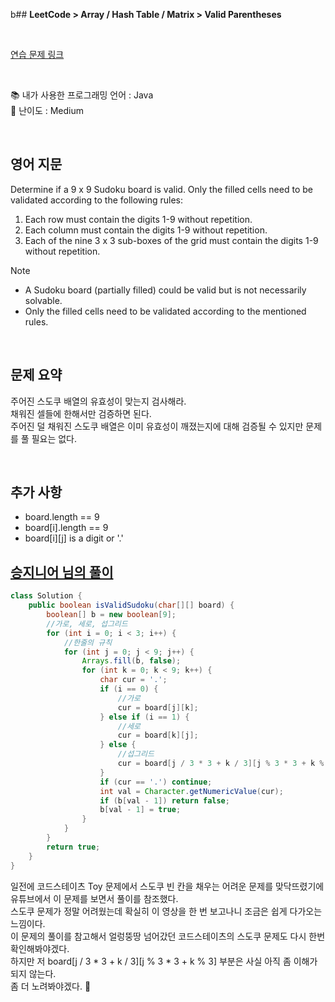 b## **LeetCode > Array / Hash Table / Matrix > Valid Parentheses**

</br>

[연습 문제 링크](https://leetcode.com/problems/valid-sudoku/)

</br>

:books: 내가 사용한 프로그래밍 언어 : Java  
:roller_coaster: 난이도 : Medium

</br>

## 영어 지문

Determine if a 9 x 9 Sudoku board is valid. Only the filled cells need to be validated according to the following rules:

1. Each row must contain the digits 1-9 without repetition.
2. Each column must contain the digits 1-9 without repetition.
3. Each of the nine 3 x 3 sub-boxes of the grid must contain the digits 1-9 without repetition.

Note

- A Sudoku board (partially filled) could be valid but is not necessarily solvable.
- Only the filled cells need to be validated according to the mentioned rules.

</br>

## 문제 요약

주어진 스도쿠 배열의 유효성이 맞는지 검사해라.  
채워진 셀들에 한해서만 검증하면 된다.  
주어진 덜 채워진 스도쿠 배열은 이미 유효성이 깨졌는지에 대해 검증될 수 있지만 문제를 풀 필요는 없다.

</br>

## 추가 사항

- board.length == 9
- board[i].length == 9
- board[i][j] is a digit or '.'

## [승지니어 님의 풀이](https://www.youtube.com/watch?v=GjqMAoUeh1Q&t=457s&ab_channel=%EC%8A%B9%EC%A7%80%EB%8B%88%EC%96%B4Sengineer)

```java
class Solution {
    public boolean isValidSudoku(char[][] board) {
        boolean[] b = new boolean[9];
        //가로, 세로, 섭그리드
        for (int i = 0; i < 3; i++) {
            //한줄의 규칙
            for (int j = 0; j < 9; j++) {
                Arrays.fill(b, false);
                for (int k = 0; k < 9; k++) {
                    char cur = '.';
                    if (i == 0) {
                        //가로
                        cur = board[j][k];
                    } else if (i == 1) {
                        //세로
                        cur = board[k][j];
                    } else {
                        //섭그리드
                        cur = board[j / 3 * 3 + k / 3][j % 3 * 3 + k % 3];
                    }
                    if (cur == '.') continue;
                    int val = Character.getNumericValue(cur);
                    if (b[val - 1]) return false;
                    b[val - 1] = true;
                }
            }
        }
        return true;
    }
}
```

일전에 코드스테이츠 Toy 문제에서 스도쿠 빈 칸을 채우는 어려운 문제를 맞닥뜨렸기에 유튜브에서 이 문제를 보면서 풀이를 참조했다.  
스도쿠 문제가 정말 어려웠는데 확실히 이 영상을 한 번 보고나니 조금은 쉽게 다가오는 느낌이다.  
이 문제의 풀이를 참고해서 얼렁뚱땅 넘어갔던 코드스테이츠의 스도쿠 문제도 다시 한번 확인해봐야겠다.  
하지만 저 board[j / 3 \* 3 + k / 3][j % 3 * 3 + k % 3] 부분은 사실 아직 좀 이해가 되지 않는다.  
좀 더 노려봐야겠다. :eyes:
